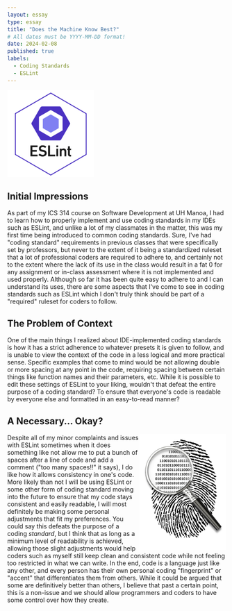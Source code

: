 ```yaml
---
layout: essay
type: essay
title: "Does the Machine Know Best?"
# All dates must be YYYY-MM-DD format!
date: 2024-02-08
published: true
labels:
  - Coding Standards
  - ESLint
---
```


<img width="200px" src="../img/does-the-machine-know-best/eslint.png">

## Initial Impressions

As part of my ICS 314 course on Software Development at UH Manoa, I had to learn how to properly implement and use coding standards in my IDEs such as ESLint, and unlike a lot of my classmates in the matter, this was my first time being introduced to common coding standards. Sure, I've had "coding standard" requirements in previous classes that were specifically set by professors, but never to the extent of it being a standardized ruleset that a lot of professional coders are required to adhere to, and certainly not to the extent where the lack of its use in the class would result in a fat 0 for any assignment or in-class assessment where it is not implemented and used properly. Although so far it has been quite easy to adhere to and I can understand its uses, there are some aspects that I've come to see in coding standards such as ESLint which I don't truly think should be part of a "required" ruleset for coders to follow.

## The Problem of Context

One of the main things I realized about IDE-implemented coding standards is how it has a strict adherence to whatever presets it is given to follow, and is unable to view the context of the code in a less logical and more practical sense. Specific examples that come to mind would be not allowing double or more spacing at any point in the code, requiring spacing between certain things like function names and their parameters, etc. While it is possible to edit these settings of ESLint to your liking, wouldn't that defeat the entire purpose of a coding standard? To ensure that everyone's code is readable by everyone else and formatted in an easy-to-read manner? 

## A Necessary... Okay?

<img width="200px" align="right" src="../img/does-the-machine-know-best/fingerprint.jpeg">

Despite all of my minor complaints and issues with ESLint sometimes when it does something like not allow me to put a bunch of spaces after a line of code and add a comment ("too many spaces!!" it says), I do like how it allows consistency in one's code. More likely than not I will be using ESLint or some other form of coding standard moving into the future to ensure that my code stays consistent and easily readable, I will most definitely be making some personal adjustments that fit my preferences. You could say this defeats the purpose of a coding *standard*, but I think that as long as a minimum level of readability is achieved, allowing those slight adjustments would help coders such as myself still keep clean and consistent code while not feeling too restricted in what we can write. In the end, code is a language just like any other, and every person has their own personal coding "fingerprint" or "accent" that differentiates them from others. While it could be argued that some are definitively better than others, I believe that past a certain point, this is a non-issue and we should allow programmers and coders to have some control over how they create.


